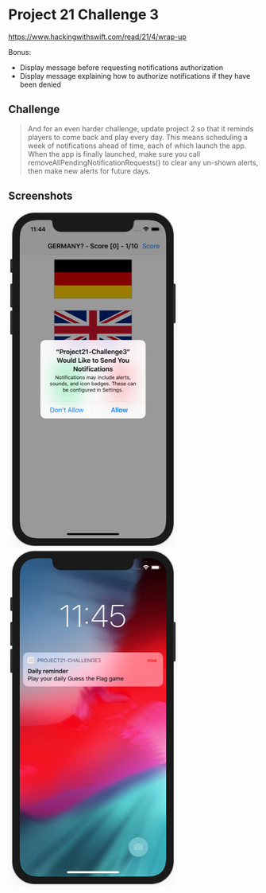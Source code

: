 # Project 21 Challenge 3

https://www.hackingwithswift.com/read/21/4/wrap-up

Bonus:
- Display message before requesting notifications authorization
- Display message explaining how to authorize notifications if they have been denied

## Challenge

>And for an even harder challenge, update project 2 so that it reminds players to come back and play every day. This means scheduling a week of notifications ahead of time, each of which launch the app. When the app is finally launched, make sure you call removeAllPendingNotificationRequests() to clear any un-shown alerts, then make new alerts for future days.

## Screenshots

![screenshot1](screenshots/screen01.png)
![screenshot1](screenshots/screen02.png)
